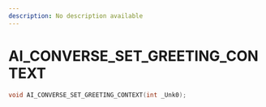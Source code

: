 ```yaml
---
description: No description available 
---
```


# AI_CONVERSE_SET_GREETING_CONTEXT

```cpp
void AI_CONVERSE_SET_GREETING_CONTEXT(int _Unk0);
```
